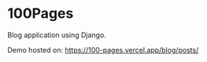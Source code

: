 # 100Pages
Blog application using Django.

Demo hosted on: https://100-pages.vercel.app/blog/posts/
